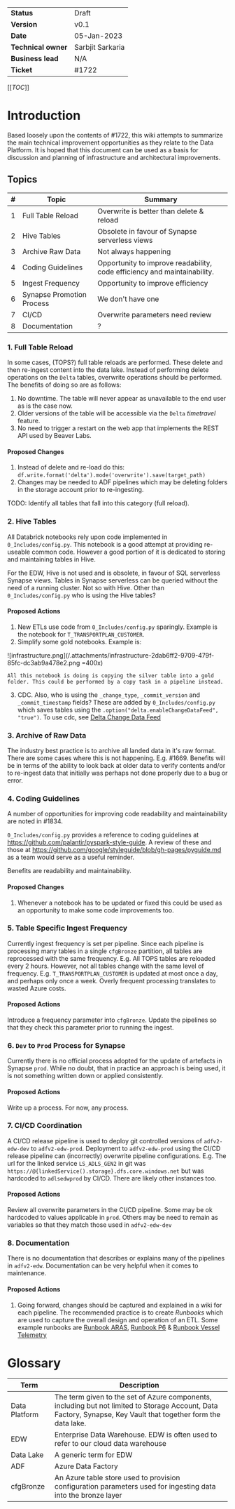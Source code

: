 |||
|--|--|
|**Status**|Draft|
|**Version**|v0.1|
|**Date**|05-Jan-2023|
|**Technical owner**|Sarbjit Sarkaria|
|**Business lead**|N/A|
|**Ticket**| #1722 <br>

[[_TOC_]]

# Introduction

Based loosely upon the contents of #1722, this wiki attempts to summarize the main technical improvement opportunities as they relate to the Data Platform. It is hoped that this document can be used as a basis for discussion and planning of infrastructure and architectural improvements.

## Topics

**#**|**Topic**| **Summary**
|---|---|---|
|1|Full Table Reload|Overwrite is better than delete & reload|
|2|Hive Tables|Obsolete in favour of Synapse serverless views|
|3|Archive Raw Data|Not always happening|
|4|Coding Guidelines|Opportunity to improve readability, code efficiency and maintainability.|
|5|Ingest Frequency|Opportunity to improve efficiency|
|6|Synapse Promotion Process|We don't have one|
|7|CI/CD|Overwrite parameters need review|
|8|Documentation|?|

### 1. Full Table Reload
In some cases, (TOPS?) full table reloads are performed. These delete and then re-ingest content into the data lake. Instead of performing delete operations on the `Delta` tables, overwrite operations should be performed. The benefits of doing so are as follows:
1. No downtime. The table will never appear as unavailable to the end user as is the case now.
2. Older versions of the table will be accessible via the `Delta` _timetravel_ feature.
3. No need to trigger a restart on the web app that implements the REST API used by Beaver Labs.

#### Proposed Changes
1. Instead of delete and re-load do this: `df.write.format('delta').mode('overwrite').save(target_path)`
2. Changes may be needed to ADF pipelines which may be deleting folders in the storage account prior to re-ingesting.

TODO: Identify all tables that fall into this category (full reload).

### 2. Hive Tables
All Databrick notebooks rely upon code implemented in `0_Includes/config.py`. This notebook is a good attempt at providing re-useable common code. However a good portion of it is dedicated to storing and maintaining tables in Hive. 

For the EDW, Hive is not used and is obsolete, in favour of SQL serverless Synapse views. Tables in Synapse serverless can be queried without the need of a running cluster. Not so with Hive. Other than `0_Includes/config.py` who is using the Hive tables?

#### Proposed Actions
1. New ETLs use code from `0_Includes/config.py` sparingly. Example is the notebook for `T_TRANSPORTPLAN_CUSTOMER`.
2. Simplify some gold notebooks. Example is:

  ![infrastructure.png](/.attachments/infrastructure-2dab6ff2-9709-479f-85fc-dc3ab9a478e2.png =400x)

    All this notebook is doing is copying the silver table into a gold folder. This could be performed by a copy task in a pipeline instead.
3. CDC. Also, who is using the `_change_type`, `_commit_version` and `_commit_timestamp` fields? These are added by `0_Includes/config.py` which saves tables using the `.option("delta.enableChangeDataFeed", "true")`. To use cdc, see [Delta Change Data Feed](https://docs.databricks.com/delta/delta-change-data-feed.html)

### 3. Archive of Raw Data
The industry best practice is to archive all landed data in it's raw format. There are some cases where this is not happening. E.g. #1669. Benefits will be in terms of the ability to look back at older data to verify contents and/or to re-ingest data that initially was perhaps not done properly due to a bug or error.


### 4. Coding Guidelines
A number of opportunities for improving code readability and maintainability are noted in #1834.

`0_Includes/config.py` provides a reference to coding guidelines at https://github.com/palantir/pyspark-style-guide. A review of these and those at https://github.com/google/styleguide/blob/gh-pages/pyguide.md as a team would serve as a useful reminder. 

Benefits are readability and maintainability.

#### Proposed Changes
1. Whenever a notebook has to be updated or fixed this could be used as an opportunity to make some code improvements too.

### 5. Table Specific Ingest Frequency
Currently ingest frequency is set per pipeline. Since each pipeline is processing many tables in a single `cfgBronze` partition, all tables are reprocessed with the same frequency. E.g. All TOPS tables are reloaded every 2 hours. However, not all tables change with the same level of frequency. E.g. `T_TRANSPORTPLAN_CUSTOMER` is updated at most once a day, and perhaps only once a week. Overly frequent processing translates to wasted Azure costs.

#### Proposed Actions
Introduce a frequency parameter into `cfgBronze`. Update the pipelines so that they check this parameter prior to running the ingest.

### 6. `Dev` to `Prod` Process for Synapse
Currently there is no official process adopted for the update of artefacts in Synapse `prod`.
While no doubt, that in practice an approach is being used, it is not something written down or applied consistently.

#### Proposed Actions
Write up a process. For now, any process.

### 7. CI/CD Coordination
A CI/CD release pipeline is used to deploy git controlled versions of `adfv2-edw-dev` to `adfv2-edw-prod`.
Deployment to `adfv2-edw-prod` using the CI/CD release pipeline can (incorrectly) overwrite pipeline configurations. E.g. The url for the linked service `LS_ADLS_GEN2` in git was `https://@{linkedService().storage}.dfs.core.windows.net` but was hardcoded to `adlsedwprod` by CI/CD. There are likely other instances too.

#### Proposed Actions
Review all overwrite parameters in the CI/CD pipeline. Some may be ok hardcoded to values applicable in `prod`. Others may be need to remain as variables so that they match those used in `adfv2-edw-dev`

### 8. Documentation
There is no documentation that describes or explains many of the pipelines in `adfv2-edw`. Documentation can be very helpful when it comes to maintenance.

#### Proposed Actions
1. Going forward, changes should be captured and explained in a wiki for each pipeline. The recommended practice is to create _Runbooks_ which are used to capture the overall design and operation of an ETL. Some example runbooks are [Runbook ARAS](/Data-Ops-Wiki/Runbook-ARAS), 
[Runbook P6](/Data-Ops-Wiki/Runbook-P6) & [Runbook Vessel Telemetry](/Data-Ops-Wiki/Runbook-Vessel-Telemetry)

# Glossary 

| Term | Description  |
|--|--|
| Data Platform | The term given to the set of Azure components, including but not limited to Storage Account, Data Factory, Synapse, Key Vault that together form the data lake.|
| EDW | Enterprise Data Warehouse. EDW is often used to refer to our cloud data warehouse |
| Data Lake | A generic term for EDW |
| ADF | Azure Data Factory|
| cfgBronze | An Azure table store used to provision configuration parameters used for ingesting data into the bronze layer |

